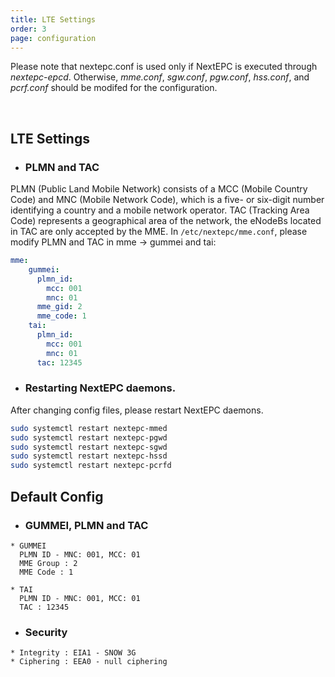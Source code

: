 ```yaml
---
title: LTE Settings
order: 3
page: configuration
---
```


Please note that nextepc.conf is used only if NextEPC is executed through *nextepc-epcd*. Otherwise, *mme.conf*, *sgw.conf*, *pgw.conf*, *hss.conf*, and *pcrf.conf* should be modifed for the configuration. 

<br/>

## LTE Settings

* ### PLMN and TAC
PLMN (Public Land Mobile Network) consists of a MCC (Mobile Country Code) and MNC (Mobile Network Code), which is a five- or six-digit number identifying a country and a mobile network operator. TAC (Tracking Area Code) represents a geographical area of the network, the eNodeBs located in TAC are only accepted by the MME.
In `/etc/nextepc/mme.conf`, please modify PLMN and TAC in mme &rarr; gummei and tai:
```yaml
mme:
    gummei: 
      plmn_id:
        mcc: 001
        mnc: 01
      mme_gid: 2
      mme_code: 1
    tai:
      plmn_id:
        mcc: 001
        mnc: 01
      tac: 12345
```

* ### Restarting NextEPC daemons.
After changing config files, please restart NextEPC daemons.
```bash
sudo systemctl restart nextepc-mmed
sudo systemctl restart nextepc-pgwd
sudo systemctl restart nextepc-sgwd
sudo systemctl restart nextepc-hssd
sudo systemctl restart nextepc-pcrfd
```

## Default Config

* ### GUMMEI, PLMN and TAC
```
* GUMMEI
  PLMN ID - MNC: 001, MCC: 01
  MME Group : 2
  MME Code : 1

* TAI
  PLMN ID - MNC: 001, MCC: 01
  TAC : 12345
```

* ### Security
```
* Integrity : EIA1 - SNOW 3G
* Ciphering : EEA0 - null ciphering
```

